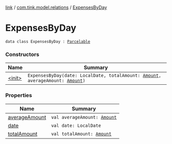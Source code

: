 [link](../../index.md) / [com.tink.model.relations](../index.md) / [ExpensesByDay](./index.md)

# ExpensesByDay

`data class ExpensesByDay : `[`Parcelable`](https://developer.android.com/reference/android/os/Parcelable.html)

### Constructors

| Name | Summary |
|---|---|
| [&lt;init&gt;](-init-.md) | `ExpensesByDay(date: LocalDate, totalAmount: `[`Amount`](../../com.tink.model.misc/-amount/index.md)`, averageAmount: `[`Amount`](../../com.tink.model.misc/-amount/index.md)`)` |

### Properties

| Name | Summary |
|---|---|
| [averageAmount](average-amount.md) | `val averageAmount: `[`Amount`](../../com.tink.model.misc/-amount/index.md) |
| [date](date.md) | `val date: LocalDate` |
| [totalAmount](total-amount.md) | `val totalAmount: `[`Amount`](../../com.tink.model.misc/-amount/index.md) |
